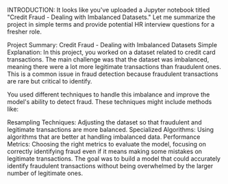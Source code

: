 INTRODUCTION:
        It looks like you've uploaded a Jupyter notebook titled "Credit Fraud - Dealing with Imbalanced Datasets." Let me summarize the project in simple terms and provide potential HR interview questions for a fresher role.

Project Summary: Credit Fraud - Dealing with Imbalanced Datasets
Simple Explanation:
In this project, you worked on a dataset related to credit card transactions. The main challenge was that the dataset was imbalanced, meaning there were a lot more legitimate transactions than fraudulent ones. This is a common issue in fraud detection because fraudulent transactions are rare but critical to identify.

You used different techniques to handle this imbalance and improve the model's ability to detect fraud. These techniques might include methods like:

Resampling Techniques: Adjusting the dataset so that fraudulent and legitimate transactions are more balanced.
Specialized Algorithms: Using algorithms that are better at handling imbalanced data.
Performance Metrics: Choosing the right metrics to evaluate the model, focusing on correctly identifying fraud even if it means making some mistakes on legitimate transactions.
The goal was to build a model that could accurately identify fraudulent transactions without being overwhelmed by the larger number of legitimate ones.
